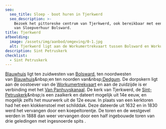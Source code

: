 ```yaml
---
seo:
  seo_title: Sloep - boot huren in Tjerkwerd
  seo_description: >-
    Bezoek het pittoreske centrum van Tjerkwerd, ook bereikbaar met een sloep
    van Sloepverhuur Bolsward.
title: Tjerkwerd
afbeelding:
  image: /assets/img/aanbod/omgeving/0-1.jpg
  alt: Tjerkwerd ligt aan de Workumertrekvaart tussen Bolsward en Workum
description: Sint Petruskerk
checklist:
  - Sint Petruskerk
---
```


[Blauwhuis](https://nl.wikipedia.org/wiki/Tjerkwerd)&nbsp;ligt ten zuidwesten van&nbsp;[Bolsward](https://nl.wikipedia.org/wiki/Bolsward), ten noordwesten van&nbsp;[Blauwhuis](https://nl.wikipedia.org/wiki/Blauwhuis_&#40;dorp&#41;)&nbsp;en ten noorden van&nbsp;[Dedgum](https://nl.wikipedia.org/wiki/Dedgum). De dorpskern ligt aan de oostoever van de&nbsp;[Workumertrekvaart](https://nl.wikipedia.org/wiki/Workumertrekvaart)&nbsp;en aan de zuidzijde is er verbinding met het&nbsp;[Van Panhuyskanaal](https://nl.wikipedia.org/wiki/Van_Panhuyskanaal). De kerk van Tjerkwerd, de&nbsp;[Sint-Petruskerk](https://nl.wikipedia.org/wiki/Sint-Petruskerk_&#40;Tjerkwerd&#41;)&nbsp;is een zaalkerk en dateert mogelijk uit 14e eeuw, en mogelijk zelfs het muurwerk uit de 12e eeuw. In plaats van een kerktoren had het een klokkenstoel met schilddak. Deze dateerde uit 1632 en in 1830 werd het vervangen door een koepeltorentje. De toren en de westgevel werden in 1888 dan weer vervangen door een half ingebouwde toren van drie geledingen met ingesnoerde spits .
